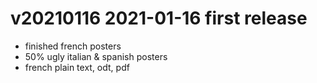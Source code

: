 # v20210116 2021-01-16 first release
- finished french posters
- 50% ugly italian & spanish posters
- french plain text, odt, pdf
